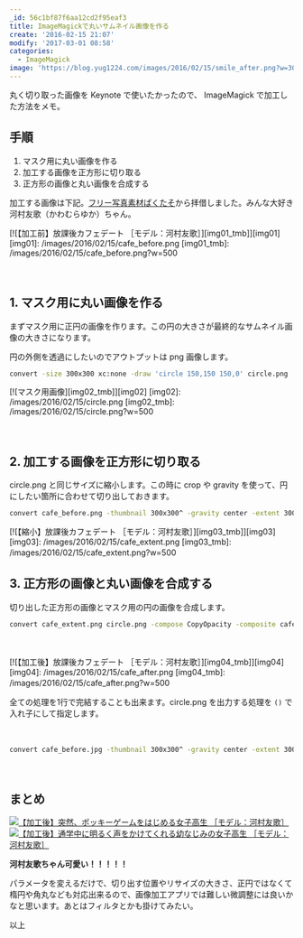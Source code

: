 ```yaml
---
_id: 56c1bf87f6aa12cd2f95eaf3
title: ImageMagickで丸いサムネイル画像を作る
create: '2016-02-15 21:07'
modify: '2017-03-01 08:58'
categories:
  - ImageMagick
image: 'https://blog.yug1224.com/images/2016/02/15/smile_after.png?w=300'
---
```


丸く切り取った画像を Keynote で使いたかったので、 ImageMagick で加工した方法をメモ。

## 手順

1. マスク用に丸い画像を作る
2. 加工する画像を正方形に切り取る
3. 正方形の画像と丸い画像を合成する

加工する画像は下記。[フリー写真素材ぱくたそ](https://www.pakutaso.com)から拝借しました。みんな大好き河村友歌（かわむらゆか）ちゃん。

[![【加工前】放課後カフェデート ［モデル：河村友歌］][img01_tmb]][img01]
[img01]: /images/2016/02/15/cafe_before.png
[img01_tmb]: /images/2016/02/15/cafe_before.png?w=500

<!-- more -->

　

## 1. マスク用に丸い画像を作る

まずマスク用に正円の画像を作ります。この円の大きさが最終的なサムネイル画像の大きさになります。

円の外側を透過にしたいのでアウトプットは png 画像します。

```sh
convert -size 300x300 xc:none -draw 'circle 150,150 150,0' circle.png
```

[![マスク用画像][img02_tmb]][img02]
[img02]: /images/2016/02/15/circle.png
[img02_tmb]: /images/2016/02/15/circle.png?w=500

　

## 2. 加工する画像を正方形に切り取る

circle.png と同じサイズに縮小します。この時に crop や gravity を使って、円にしたい箇所に合わせて切り出しておきます。

```sh
convert cafe_before.png -thumbnail 300x300^ -gravity center -extent 300x300 cafe_extent.png
```

[![【縮小】放課後カフェデート ［モデル：河村友歌］][img03_tmb]][img03]
[img03]: /images/2016/02/15/cafe_extent.png
[img03_tmb]: /images/2016/02/15/cafe_extent.png?w=500
　

## 3. 正方形の画像と丸い画像を合成する

切り出した正方形の画像とマスク用の円の画像を合成します。

```sh
convert cafe_extent.png circle.png -compose CopyOpacity -composite cafe_after.png
```

　

[![【加工後】放課後カフェデート ［モデル：河村友歌］][img04_tmb]][img04]
[img04]: /images/2016/02/15/cafe_after.png
[img04_tmb]: /images/2016/02/15/cafe_after.png?w=500
　

全ての処理を1行で完結することも出来ます。circle.png を出力する処理を `()` で入れ子にして指定します。

　
```sh
convert cafe_before.jpg -thumbnail 300x300^ -gravity center -extent 300x300 \( -size 300x300 xc:none -fill white -draw 'circle 150,150 150,0' \) -compose CopyOpacity -composite cafe_after.png
```

　

## まとめ

[![【加工後】突然、ポッキーゲームをはじめる女子高生 ［モデル：河村友歌］][img05_tmb]][img05]　[![【加工後】通学中に明るく声をかけてくれる幼なじみの女子高生 ［モデル：河村友歌］][img06_tmb]][img06]

[img05]: /images/2016/02/15/pocky_after.png
[img05_tmb]: /images/2016/02/15/pocky_after.png?w=500

[img06]: /images/2016/02/15/smile_after.png
[img06_tmb]: /images/2016/02/15/smile_after.png?w=500

**河村友歌ちゃん可愛い！！！！！**

パラメータを変えるだけで、切り出す位置やリサイズの大きさ、正円ではなくて楕円や角丸なども対応出来るので、画像加工アプリでは難しい微調整には良いかなと思います。あとはフィルタとかも掛けてみたい。

以上
